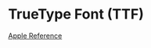 # TrueType Font (TTF)

[Apple Reference](https://developer.apple.com/fonts/TrueType-Reference-Manual/)